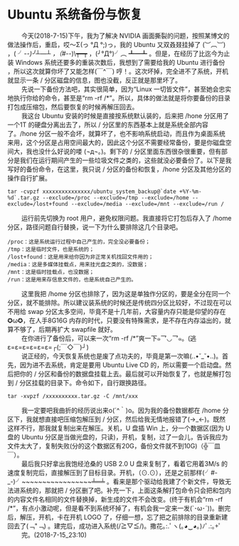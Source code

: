 # Ubuntu 系统备份与恢复 #
&nbsp;&nbsp;&nbsp;&nbsp;&nbsp;&nbsp;&nbsp;&nbsp;今天(2018-7-15)下午，我为了解决 NVIDIA 画面撕裂的问题，按照某博文的做法操作后，重启，哎～Σ(っ °Д °;)っ，我的 Ubuntu 又双叒叕挂掉了 (︶︹︺) ，( ╯-_-)╯┴—┴ ，（\#-_-)\┯━┯ ，(╯°Д°)╯︵ ┻━┻ 。但是，在经历了比迄今为止装 Windows 系统还要多的重装次数后，我想到了需要给我的 Ubuntu 进行备份 ，所以这次就算你坏了又能怎样(￣^￣) 哼！。这次坏掉，完全进不了系统，开机就显示一条 / 分区磁盘的信息，图也没截，反正就是那里坏了。  
&nbsp;&nbsp;&nbsp;&nbsp;&nbsp;&nbsp;&nbsp;&nbsp;先说一下备份方法吧，其实很简单，因为“Linux 一切皆文件”，甚至她会忠实地执行你给的命令，甚至是“rm -rf /*”。所以，具体的做法就是将你要备份的目录打包成压缩包，然后要恢复的时候再解压回去。  
&nbsp;&nbsp;&nbsp;&nbsp;&nbsp;&nbsp;&nbsp;&nbsp;我这台 Ubuntu 安装的时候是直接按系统默认装的，后来把 /hone 分区用了一个1T 的硬盘分离出去了，所以 / 分区里的东西基本上就是系统全部内容了。/hone 分区一般不会坏，就算坏了，也不影响系统启动，而且作为桌面系统来用，这个分区是占用空间最大的，因此这个分区不需要经常备份，要是你磁盘空间大，我也没什么好说的喽 (¬д¬。)。剩下的 / 分区里面东西很杂很重要，但有部分是我们在运行期间产生的一些垃圾文件之类的，这些就没必要备份了。以下是我写好的备份命令，在这里，我只说 / 分区的备份和恢复，/hone 分区及其他分区的操作自行扩展。 
 
	tar -cvpzf xxxxxxxxxxxxxxx/ubuntu_system_backup@`date +%Y-%m-%d`.tar.gz --exclude=/proc --exclude=/tmp --exclude=/home --exclude=/lost+found --exclude=/media --exclude=/mnt --exclude=/run /
&nbsp;&nbsp;&nbsp;&nbsp;&nbsp;&nbsp;&nbsp;&nbsp;运行前先切换为 root 用户，避免权限问题。我直接将它打包后存入了 /home 分区，路径问题自行替换，说一下为什么要排除这几个目录吧。 
 
    /proc：这是系统运行过程中自己产生的，完全没必要备份；
    /tmp：这是临时文件，也是系统的；
    /lost+found：这是用来给你因为非正常关机找回文件用的；
    /media：这是多媒体挂载点，用来挂光盘之类的，没数据；
    /mnt：这是临时挂载点，也没数据；
    /run：这是用来存信息文件的，也是系统自己产生的。
&nbsp;&nbsp;&nbsp;&nbsp;&nbsp;&nbsp;&nbsp;&nbsp;这里我把 /home 分区也排除了，因为这是单独作分区的，要是全分在同一个分区，就不能排除。所以建议装系统的时候还是传统四分区比较好，不过现在可以不用给 swap 分区太多空间，毕竟不是十几年前，大容量内存只能是仰望的存在✪ω✪，在人手8G16G 内存的时代，只要没有特殊需求，是不存在内存溢出的，就算不够了，后期再扩大 swapfile 就好。  
&nbsp;&nbsp;&nbsp;&nbsp;&nbsp;&nbsp;&nbsp;&nbsp;在你进行了备份后，可以来一次“rm -rf /*”爽一下๑乛◡乛๑。(逃ε=ε=ε=ε=ε=ε=┌(;￣◇￣)┘)  
&nbsp;&nbsp;&nbsp;&nbsp;&nbsp;&nbsp;&nbsp;&nbsp;说正经的，今天恢复系统也是废了点功夫的，毕竟是第一次嘛(..•˘_˘•..)。首先，因为进不去系统，肯定是要用 Ubuntu Live CD 的，所以需要一个启动盘。然后把你的 / 分区和备份的数据盘挂载上去。最后就可以开始恢复了，也就是解打包到 / 分区挂载的目录下。命令如下，自行跟换路径。  

    tar -xvpzf /xxxxxxxxxx.tar.gz -C /mnt/xxx
&nbsp;&nbsp;&nbsp;&nbsp;&nbsp;&nbsp;&nbsp;&nbsp;我一定要吧我曲折的经历说出来o(´^｀)o。因为我的备份数据都在 /home 分区下，我就想直接吧压缩包解压到 / 分区，然后给我无情地报错了(→\_←)。既然这样不行，那我就复制出来在解压。关机，U 盘插 Win 上，分一个数据区(因为 U 盘的 Ubuntu 分区是当做光盘的，只读)，开机，复制，过了一会儿，告诉我应为文件太大了，复制失败(分的这个数据区有20G，备份文件就不到10G)（╬￣皿￣）。  
&nbsp;&nbsp;&nbsp;&nbsp;&nbsp;&nbsp;&nbsp;&nbsp;最后我只好拿出我饱经沧桑的 USB 2.0 U 盘来复制了，看着它用着3M/s 的速度复制完后，直接解压到了目标目录。开机，（⊙.⊙），还是之前那样(╯#-\_-)╯~~~~~~~~~~~~~~~~~╧═╧ 。看来是那个驱动给我建了个新文件，导致无法进系统的，那就把 / 分区删了吧。补充一下，上面这条解打包命令只会把和包内的内容文件名相同的文件替换掉，新生成的文件不会改变。(终于有机会“rm -rf /*”，有点小激动呢，但是看不到系统坏掉了，有机会我一定来一发(`･ω･´))。删完后，解压，开机，卡在开机 LOGO 了，仔细一想，忘了把之前排除的目录重新建回去了(﹁"﹁) 。建完后，成功进入系统(/≧▽≦/)。撒花｡:.ﾟヽ(｡◕‿◕｡)ﾉﾟ.:｡+ﾟ  
&nbsp;&nbsp;&nbsp;&nbsp;&nbsp;&nbsp;&nbsp;&nbsp;完。(2018-7-15_23:10)
